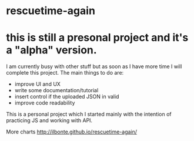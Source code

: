 # rescuetime-again
# this is still a presonal project and it's a "alpha" version. 

I am currently busy with other stuff but as soon as I have more time I will complete this project.
The main things to do are: 
* improve UI and UX
* write some documentation/tutorial
* insert control if the uploaded JSON in valid
* improve code readability

This is a personal project which I started mainly with the intention of practicing JS and working with API.

More charts
http://ilbonte.github.io/rescuetime-again/
